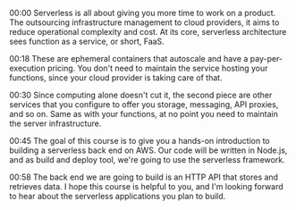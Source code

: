 00:00 Serverless is all about giving you more time to work on a product. The outsourcing infrastructure management to cloud providers, it aims to reduce operational complexity and cost. At its core, serverless architecture sees function as a service, or short, FaaS.

00:18 These are ephemeral containers that autoscale and have a pay-per-execution pricing. You don't need to maintain the service hosting your functions, since your cloud provider is taking care of that.

00:30 Since computing alone doesn't cut it, the second piece are other services that you configure to offer you storage, messaging, API proxies, and so on. Same as with your functions, at no point you need to maintain the server infrastructure.

00:45 The goal of this course is to give you a hands-on introduction to building a serverless back end on AWS. Our code will be written in Node.js, and as build and deploy tool, we're going to use the serverless framework.

00:58 The back end we are going to build is an HTTP API that stores and retrieves data. I hope this course is helpful to you, and I'm looking forward to hear about the serverless applications you plan to build.
